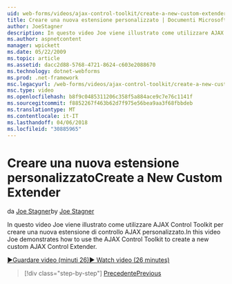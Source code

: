 ```yaml
---
uid: web-forms/videos/ajax-control-toolkit/create-a-new-custom-extender
title: Creare una nuova estensione personalizzato | Documenti Microsoft
author: JoeStagner
description: In questo video Joe viene illustrato come utilizzare AJAX Control Toolkit per creare una nuova estensione di controllo AJAX personalizzato.
ms.author: aspnetcontent
manager: wpickett
ms.date: 05/22/2009
ms.topic: article
ms.assetid: dacc2d88-5768-4721-8624-c603e2088670
ms.technology: dotnet-webforms
ms.prod: .net-framework
msc.legacyurl: /web-forms/videos/ajax-control-toolkit/create-a-new-custom-extender
msc.type: video
ms.openlocfilehash: b8f9c0485311206c358f5a884ace9c7e76c1141f
ms.sourcegitcommit: f8852267f463b62d7f975e56bea9aa3f68fbbdeb
ms.translationtype: MT
ms.contentlocale: it-IT
ms.lasthandoff: 04/06/2018
ms.locfileid: "30885965"
---
```

<a name="create-a-new-custom-extender"></a><span data-ttu-id="28533-103">Creare una nuova estensione personalizzato</span><span class="sxs-lookup"><span data-stu-id="28533-103">Create a New Custom Extender</span></span>
====================
<span data-ttu-id="28533-104">da [Joe Stagner](https://github.com/JoeStagner)</span><span class="sxs-lookup"><span data-stu-id="28533-104">by [Joe Stagner](https://github.com/JoeStagner)</span></span>

<span data-ttu-id="28533-105">In questo video Joe viene illustrato come utilizzare AJAX Control Toolkit per creare una nuova estensione di controllo AJAX personalizzato.</span><span class="sxs-lookup"><span data-stu-id="28533-105">In this video Joe demonstrates how to use the AJAX Control Toolkit to create a new custom AJAX Control Extender.</span></span>

[<span data-ttu-id="28533-106">&#9654;Guardare video (minuti 26)</span><span class="sxs-lookup"><span data-stu-id="28533-106">&#9654; Watch video (26 minutes)</span></span>](https://channel9.msdn.com/Blogs/ASP-NET-Site-Videos/create-a-new-custom-extender)

> [!div class="step-by-step"]
> [<span data-ttu-id="28533-107">Precedente</span><span class="sxs-lookup"><span data-stu-id="28533-107">Previous</span></span>](editor-control-custom.md)
